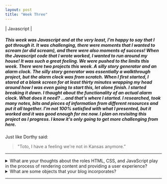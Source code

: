```yaml
---
layout: post
title: "Week Three"
---
```


| Javascript |

##### This week was Javascript and at the very least, I'm happy to say that I got through it. It was challenging, there were moments that I wanted to scream (or did scream), and there were also moments of success! When the Javascript code that I wrote worked, I wanted to run around my house! It was such a great feeling. We were pushed to the limits this week. There were two projects this week. A silly story generator and an alarm clock. The silly story generator was essentially a walkthrough project, but the alarm clock was from scratch. When I first started, I stared at a blank screen for at least thirty minutes wrapping my head around how I was even going to start this, let alone finish. I started breaking it down. I thought about the functionality of an actual alarm clock. What does it need? ...and that's where I started. I researched, took many notes, bits and pieces of information from different resources and put it all together. I'm not 100% satisfied with what I presented, but it worked and it was good enough for me now. I plan on revisitng this project as I progress. I know it's only going to get more challenging from here.

Just like Dorthy said:

> "Toto, I have a feeling we're
> not in Kansas anymore.”

<hr>

<details>

<summary>What are your thoughts about the roles HTML, CSS, and JavaScript play in the process of rendering content and providing a user experience?</summary>

<br />

I love the way everything works together to provide the user experience. HTML is the backbone, CSS is the look, and Javascript is the act! Learning Javascript at a base level was rewarding. Each has such an important role in the user experience.

</details>

<details>

<summary>What are some objects that your blog incorporates?</summary>

<br />

At the moment, all my blog incorporates is markdown. I'm excited to update it as we move forward!

</details>

<hr>
